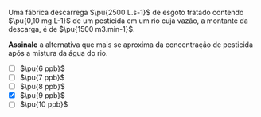 Uma fábrica descarrega $\pu{2500 L.s-1}$ de esgoto tratado contendo $\pu{0,10 mg.L-1}$ de um pesticida em um rio cuja vazão, a montante da descarga, é de $\pu{1500 m3.min-1}$.

**Assinale** a alternativa que mais se aproxima da concentração de pesticida após a mistura da água do rio.

- [ ] $\pu{6 ppb}$
- [ ] $\pu{7 ppb}$
- [ ] $\pu{8 ppb}$
- [x] $\pu{9 ppb}$
- [ ] $\pu{10 ppb}$
